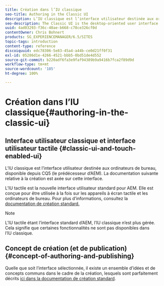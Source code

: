 ```yaml
---
title: Création dans l’IU classique
seo-title: Authoring in the Classic UI
description: L’IU classique est l’interface utilisateur destinée aux ordinateurs de bureau, disponible depuis la version CQ5. La documentation suivante relative à la création est axée sur cette interface. L’IU tactile est la nouvelle interface utilisateur standard pour AEM. Elle est conçue pour être utilisée à la fois sur les appareils à écran tactile et les ordinateurs de bureau. Pour plus d’informations, consultez la documentation de création standard.
seo-description: The Classic UI is the desktop-oriented user interface that as been available since CQ5. The following documentation on authoring is focused on this UI. The touch-based UI is the new standard user interface for AEM, designed for use on both touch and desktop devices. Please see the standard authoring documentation for further information.
uuid: 4ad03293-f36c-40ae-b668-c78ce326cf0d
contentOwner: Chris Bohnert
products: SG_EXPERIENCEMANAGER/6.5/SITES
topic-tags: introduction
content-type: reference
discoiquuid: edc78306-5e83-45a4-a44b-ce0d21ff0f31
exl-id: 05286d1e-4266-4521-bbb5-0bd51de4d552
source-git-commit: b220adf6fa3e9faf94389b9a9416b7fca2f89d9d
workflow-type: tm+mt
source-wordcount: '185'
ht-degree: 100%

---
```


# Création dans l’IU classique{#authoring-in-the-classic-ui}

## Interface utilisateur classique et interface utilisateur tactile {#classic-ui-and-touch-enabled-ui}

L’IU classique est l’interface utilisateur destinée aux ordinateurs de bureau, disponible depuis CQ5 (le prédécesseur d’AEM). La documentation suivante relative à la création est axée sur cette interface. 

L’IU tactile est la nouvelle interface utilisateur standard pour AEM. Elle est conçue pour être utilisée à la fois sur les appareils à écran tactile et les ordinateurs de bureau. Pour plus d’informations, consultez la [documentation de création standard.](/help/sites-authoring/author.md)

>[!NOTE]
>
>L’IU tactile étant l’interface standard d’AEM, l’IU classique n’est plus gérée. Cela signifie que certaines fonctionnalités ne sont pas disponibles dans l’IU classique.

## Concept de création (et de publication) {#concept-of-authoring-and-publishing}

Quelle que soit l’interface sélectionnée, il existe un ensemble d’idées et de concepts communs dans le cadre de la création, lesquels sont parfaitement décrits [ici dans la documentation de création standard](/help/sites-authoring/author.md#concept-of-authoring-and-publishing).
